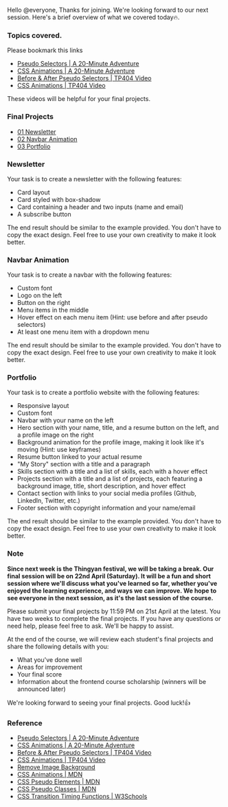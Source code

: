 Hello @everyone,
Thanks for joining. We're looking forward to our next session. Here's a brief overview of what we covered today🔥.

### Topics covered.

Please bookmark this links

- [Pseudo Selectors | A 20-Minute Adventure](Pseudo-Selectors/)
- [CSS Animations | A 20-Minute Adventure](CSS-Animations/)
- [Before & After Pseudo Selectors | TP404 Video](https://fb.watch/jLMJv41GQ9)
- [CSS Animations | TP404 Video](https://fb.watch/jLMMQrtj_B/)

These videos will be helpful for your final projects.

### Final Projects

- [01 Newsletter](https://kaiz.me/html-css-projects/Newsletter)
- [02 Navbar Animation](https://kaiz.me/html-css-projects/Animation)
- [03 Portfolio](https://kaiz.me/html-css-projects/Portfolio)

### Newsletter

Your task is to create a newsletter with the following features:

- Card layout
- Card styled with box-shadow
- Card containing a header and two inputs (name and email)
- A subscribe button

The end result should be similar to the example provided. You don't have to copy the exact design. Feel free to use your own creativity to make it look better.

### Navbar Animation

Your task is to create a navbar with the following features:

- Custom font
- Logo on the left
- Button on the right
- Menu items in the middle
- Hover effect on each menu item (Hint: use before and after pseudo selectors)
- At least one menu item with a dropdown menu

The end result should be similar to the example provided. You don't have to copy the exact design. Feel free to use your own creativity to make it look better.

### Portfolio

Your task is to create a portfolio website with the following features:

- Responsive layout
- Custom font
- Navbar with your name on the left
- Hero section with your name, title, and a resume button on the left, and a profile image on the right
- Background animation for the profile image, making it look like it's moving (Hint: use keyframes)
- Resume button linked to your actual resume
- "My Story" section with a title and a paragraph
- Skills section with a title and a list of skills, each with a hover effect
- Projects section with a title and a list of projects, each featuring a background image, title, short description, and hover effect
- Contact section with links to your social media profiles (Github, LinkedIn, Twitter, etc.)
- Footer section with copyright information and your name/email

The end result should be similar to the example provided. You don't have to copy the exact design. Feel free to use your own creativity to make it look better.

### Note

**Since next week is the Thingyan festival, we will be taking a break. Our final session will be on 22nd April (Saturday). It will be a fun and short session where we'll discuss what you've learned so far, whether you've enjoyed the learning experience, and ways we can improve. We hope to see everyone in the next session, as it's the last session of the course.**

Please submit your final projects by 11:59 PM on 21st April at the latest. You have two weeks to complete the final projects. If you have any questions or need help, please feel free to ask. We'll be happy to assist.

At the end of the course, we will review each student's final projects and share the following details with you:

- What you've done well
- Areas for improvement
- Your final score
- Information about the frontend course scholarship (winners will be announced later)

We're looking forward to seeing your final projects. Good luck!👍

### Reference

- [Pseudo Selectors | A 20-Minute Adventure](Pseudo-Selectors/)
- [CSS Animations | A 20-Minute Adventure](CSS-Animations/)
- [Before & After Pseudo Selectors | TP404 Video](https://fb.watch/jLMJv41GQ9)
- [CSS Animations | TP404 Video](https://fb.watch/jLMMQrtj_B/)
- [Remove Image Background](https://www.remove.bg/)
- [CSS Animations | MDN ](https://developer.mozilla.org/en-US/docs/Web/CSS/CSS_Animations/Using_CSS_animations)
- [CSS Pseudo Elements | MDN ](https://developer.mozilla.org/en-US/docs/Web/CSS/Pseudo-elements)
- [CSS Pseudo Classes | MDN ](https://developer.mozilla.org/en-US/docs/Web/CSS/Pseudo-classes)
- [CSS Transition Timing Functions | W3Schools](https://www.w3schools.com/cssref/tryit.php?filename=trycss3_transition-timing-function2)
